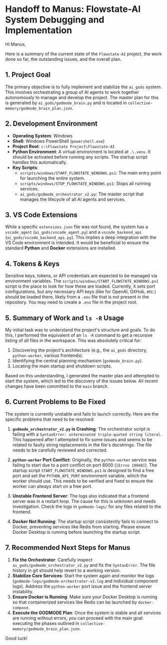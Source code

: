 # Handoff to Manus: Flowstate-AI System Debugging and Implementation

Hi Manus,

Here is a summary of the current state of the `Flowstate-AI` project, the work done so far, the outstanding issues, and the overall plan.

## 1. Project Goal

The primary objective is to fully implement and stabilize the `ai_gods` system. This involves orchestrating a group of AI agents to work together autonomously to manage and develop the project. The master plan for this is generated by `ai_gods/godmode_brain.py` and is located in `collective-memory/godmode_brain_plan.json`.

## 2. Development Environment

*   **Operating System**: Windows
*   **Shell**: Windows PowerShell (`powershell.exe`)
*   **Project Root**: `c:\Flowstate Project\Flowstate-AI`
*   **Python Environment**: A virtual environment is located at `.\.venv`. It should be activated before running any scripts. The startup script handles this automatically.
*   **Key Scripts**:
    *   `scripts/windows/START_FLOWSTATE_WINDOWS.ps1`: The main entry point for launching the entire system.
    *   `scripts/windows/STOP_FLOWSTATE_WINDOWS.ps1`: Stops all running services.
    *   `ai_gods/godmode_orchestrator_v2.py`: The master script that manages the lifecycle of all AI agents and services.

## 3. VS Code Extensions

While a specific `extensions.json` file was not found, the system has a `vscode_agent` (`ai_gods/vscode_agent.py`) and a `vscode_backend_api` (`ai_gods/vscode_backend_api.py`). This implies a deep integration with the VS Code environment is intended. It would be beneficial to ensure the standard **Python** and **Docker** extensions are installed.

## 4. Tokens & Keys

Sensitive keys, tokens, or API credentials are expected to be managed via environment variables. The `scripts/windows/START_FLOWSTATE_WINDOWS.ps1` script is the place to look for how these are loaded. Currently, it sets port configurations, but any necessary API keys (like for OpenAI, GitHub, etc.) should be loaded there, likely from a `.env` file that is not present in the repository. You may need to create a `.env` file in the project root.

## 5. Summary of Work and `ls -R` Usage

My initial task was to understand the project's structure and goals. To do this, I performed the equivalent of an `ls -R` command to get a recursive listing of all files in the workspace. This was absolutely critical for:
1.  Discovering the project's architecture (e.g., the `ai_gods` directory, `python-worker`, various frontends).
2.  Identifying the central planning mechanism (`godmode_brain.py`).
3.  Locating the main startup and shutdown scripts.

Based on this understanding, I generated the master plan and attempted to start the system, which led to the discovery of the issues below. All recent changes have been committed to the `main` branch.

## 6. Current Problems to Be Fixed

The system is currently unstable and fails to launch correctly. Here are the specific problems that need to be resolved:

1.  **`godmode_orchestrator_v2.py` is Crashing**: The orchestrator script is failing with a `SyntaxError: unterminated triple-quoted string literal`. This happened after I attempted to fix some issues and seems to be related to faulty string replacements in the file's docstrings. The file needs to be carefully reviewed and corrected.

2.  **`python-worker` Port Conflict**: Originally, the `python-worker` service was failing to start due to a port conflict on port 8000 (`[Errno 10048]`). The startup script `START_FLOWSTATE_WINDOWS.ps1` is designed to find a free port and set the `PYTHON_API_PORT` environment variable, which the worker should use. This needs to be verified and fixed to ensure the worker can always start on a free port.

3.  **Unstable Frontend Server**: The logs also indicated that a frontend server was in a restart loop. The cause for this is unknown and needs investigation. Check the logs in `godmode-logs/` for any files related to the frontend.

4.  **Docker Not Running**: The startup script consistently fails to connect to Docker, preventing services like Redis from starting. Please ensure Docker Desktop is running before launching the startup script.

## 7. Recommended Next Steps for Manus

1.  **Fix the Orchestrator**: Carefully inspect `ai_gods/godmode_orchestrator_v2.py` and fix the `SyntaxError`. The file history in git should help revert to a working version.
2.  **Stabilize Core Services**: Start the system again and monitor the logs (`godmode-logs/godmode-orchestrator-v2.log` and individual component logs). Address the `python-worker` port issue and the frontend server instability.
3.  **Ensure Docker is Running**: Make sure your Docker Desktop is running so that containerized services like Redis can be launched by `docker-compose`.
4.  **Execute the GODMODE Plan**: Once the system is stable and all services are running without errors, you can proceed with the main goal: executing the phases outlined in `collective-memory/godmode_brain_plan.json`.

Good luck!
